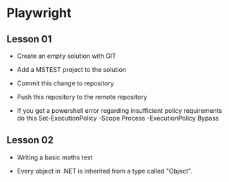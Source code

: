 
# Playwright

## Lesson 01

* Create an empty solution with GIT

* Add a MSTEST project to the solution

* Commit this change to repository

* Push this repository to the remote repository

* If you get a powershell error regarding insufficient policy requirements do this
Set-ExecutionPolicy -Scope Process -ExecutionPolicy Bypass


## Lesson 02

* Writing a basic maths test

* Every object in .NET is inherited from a type called "Object".